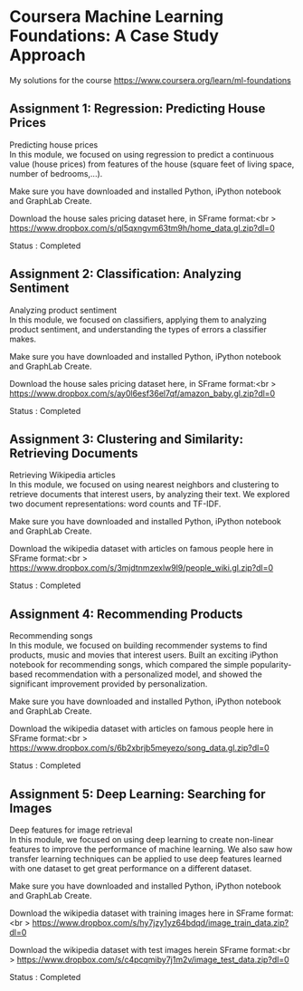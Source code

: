 # Coursera Machine Learning Foundations: A Case Study Approach

My solutions for the course https://www.coursera.org/learn/ml-foundations

## Assignment 1: Regression: Predicting House Prices

Predicting house prices<br />
In this module, we focused on using regression to predict a continuous value (house prices) 
from features of the house (square feet of living space, number of bedrooms,...). 

Make sure you have downloaded and installed Python, iPython notebook and GraphLab Create.

Download the house sales pricing dataset here, in SFrame format:<br \> https://www.dropbox.com/s/ql5qxngvm63tm9h/home_data.gl.zip?dl=0

Status : Completed

## Assignment 2: Classification: Analyzing Sentiment

Analyzing product sentiment<br />
In this module, we focused on classifiers, applying them to analyzing product sentiment, and understanding the types of errors a classifier makes. 

Make sure you have downloaded and installed Python, iPython notebook and GraphLab Create.

Download the house sales pricing dataset here, in SFrame format:<br \> https://www.dropbox.com/s/ay0l6esf36el7qf/amazon_baby.gl.zip?dl=0

Status : Completed

## Assignment 3: Clustering and Similarity: Retrieving Documents

Retrieving Wikipedia articles<br />
In this module, we focused on using nearest neighbors and clustering to retrieve documents that interest users, by analyzing their text. We explored two document representations: word counts and TF-IDF.

Make sure you have downloaded and installed Python, iPython notebook and GraphLab Create.

Download the wikipedia dataset with articles on famous people here in SFrame format:<br \> https://www.dropbox.com/s/3mjdtnmzexlw9l9/people_wiki.gl.zip?dl=0

Status : Completed

## Assignment 4: Recommending Products

Recommending songs<br />
In this module, we focused on building recommender systems to find products, music and movies that interest users. Built an exciting iPython notebook for recommending songs, which compared the simple popularity-based recommendation with a personalized model, and showed the significant improvement provided by personalization.

Make sure you have downloaded and installed Python, iPython notebook and GraphLab Create.

Download the wikipedia dataset with articles on famous people here in SFrame format:<br \> https://www.dropbox.com/s/6b2xbrjb5meyezo/song_data.gl.zip?dl=0

Status : Completed

## Assignment 5: Deep Learning: Searching for Images

Deep features for image retrieval<br />
In this module, we focused on using deep learning to create non-linear features to improve the performance of machine learning. We also saw how transfer learning techniques can be applied to use deep features learned with one dataset to get great performance on a different dataset.

Make sure you have downloaded and installed Python, iPython notebook and GraphLab Create.

Download the wikipedia dataset with training images here in SFrame format:<br \> https://www.dropbox.com/s/hy7jzy1yz64bdqd/image_train_data.zip?dl=0

Download the wikipedia dataset with test images herein SFrame format:<br \>
https://www.dropbox.com/s/c4pcqmiby7j1m2v/image_test_data.zip?dl=0

Status : Completed
